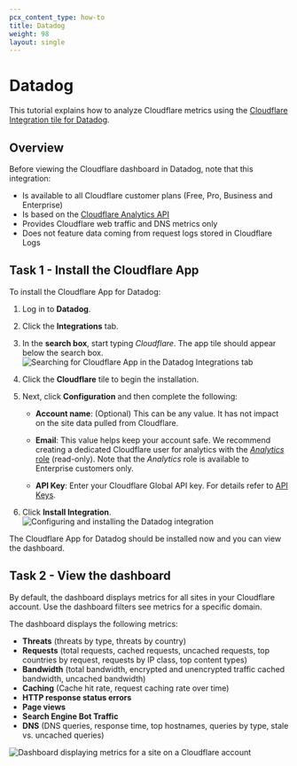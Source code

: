 ```yaml
---
pcx_content_type: how-to
title: Datadog
weight: 98
layout: single
---
```


# Datadog

This tutorial explains how to analyze Cloudflare metrics using the [Cloudflare Integration tile for Datadog](https://docs.datadoghq.com/integrations/cloudflare/).

## Overview

Before viewing the Cloudflare dashboard in Datadog, note that this integration:

- Is available to all Cloudflare customer plans (Free, Pro, Business and Enterprise)
- Is based on the [Cloudflare Analytics API](/api/operations/zone-analytics-(-deprecated)-get-dashboard)
- Provides Cloudflare web traffic and DNS metrics only
- Does not feature data coming from request logs stored in Cloudflare Logs

## Task 1 - Install the Cloudflare App

To install the Cloudflare App for Datadog:

1.  Log in to **Datadog**.

2.  Click the **Integrations** tab.

3.  In the **search box**, start typing _Cloudflare_. The app tile should appear below the search box.
    ![Searching for Cloudflare App in the Datadog Integrations tab](/images/fundamentals/datadog/screenshots/datadog-integrations.png)

4.  Click the **Cloudflare** tile to begin the installation.

5.  Next, click **Configuration** and then complete the following:

    - **Account name**: (Optional) This can be any value. It has not impact on the site data pulled from Cloudflare.

    - **Email**: This value helps keep your account safe. We recommend creating a dedicated Cloudflare user for analytics with the [_Analytics_ role](/fundamentals/account-and-billing/members/roles/) (read-only). Note that the _Analytics_ role is available to Enterprise customers only.

    - **API Key**: Enter your Cloudflare Global API key. For details refer to [API Keys](/fundamentals/api/get-started/keys/).

6.  Click **Install Integration**.
    ![Configuring and installing the Datadog integration](/images/fundamentals/datadog/screenshots/cloudflare-tile-datadog-fill-details.png)

The Cloudflare App for Datadog should be installed now and you can view the dashboard.

## Task 2 - View the dashboard

By default, the dashboard displays metrics for all sites in your Cloudflare account. Use the dashboard filters see metrics for a specific domain.

The dashboard displays the following metrics:

- **Threats** (threats by type, threats by country)
- **Requests** (total requests, cached requests, uncached requests, top countries by request, requests by IP class, top content types)
- **Bandwidth** (total bandwidth, encrypted and unencrypted traffic cached bandwidth, uncached bandwidth)
- **Caching** (Cache hit rate, request caching rate over time)
- **HTTP response status errors**
- **Page views**
- **Search Engine Bot Traffic**
- **DNS** (DNS queries, response time, top hostnames, queries by type, stale vs. uncached queries)

![Dashboard displaying metrics for a site on a Cloudflare account](/images/fundamentals/datadog/dashboards/cloudflare-dashboard-datadog.png)
